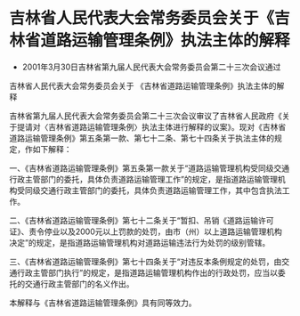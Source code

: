 # 吉林省人民代表大会常务委员会关于《吉林省道路运输管理条例》执法主体的解释

- 2001年3月30日吉林省第九届人民代表大会常务委员会第二十三次会议通过

<!-- INFO END -->

吉林省人民代表大会常务委员会关于 《吉林省道路运输管理条例》执法主体的解释

吉林省第九届人民代表大会常务委员会第二十三次会议审议了吉林省人民政府《关于提请对〈吉林省道路运输管理条例〉执法主体进行解释的议案》。现对《吉林省道路运输管理条例》第五条第一款、第七十二条、第七十四条关于执法主体的规定，作如下解释：

一、《吉林省道路运输管理条例》第五条第一款关于“道路运输管理机构受同级交通行政主管部门的委托，具体负责道路运输管理工作”的规定，是指道路运输管理机构受同级交通行政主管部门的委托，具体负责道路运输管理工作，其中包含执法工作。

二、《吉林省道路运输管理条例》第七十二条关于“暂扣、吊销《道路运输许可证》、责令停业以及2000元以上罚款的处罚，由市（州）以上道路运输管理机构决定”的规定，是指道路运输管理机构对道路运输违法行为处罚的级别管辖。

三、《吉林省道路运输管理条例》第七十四条关于“对违反本条例规定的处罚，由交通行政主管部门执行”的规定，是指道路运输管理机构作出的行政处罚，应当以委托的交通行政主管部门的名义作出。

本解释与《吉林省道路运输管理条例》具有同等效力。
